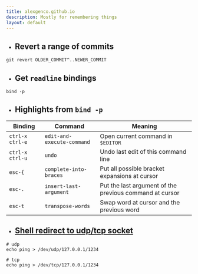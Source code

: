 ```yaml
---
title: alexgenco.github.io
description: Mostly for remembering things
layout: default
---
```


- ## Revert a range of commits

```shell
git revert OLDER_COMMIT^..NEWER_COMMIT
```

- ## Get `readline` bindings

```shell
bind -p
```

- ## Highlights from `bind -p`

| Binding         | Command                    | Meaning                                                 |
|---              |---                         |---                                                      |
| `ctrl-x ctrl-e` | `edit-and-execute-command` | Open current command in `$EDITOR`                       |
| `ctrl-x ctrl-u` | `undo`                     | Undo last edit of this command line                     |
| `esc-{`         | `complete-into-braces`     | Put all possible bracket expansions at cursor           |
| `esc-.`         | `insert-last-argument`     | Put the last argument of the previous command at cursor |
| `esc-t`         | `transpose-words`          | Swap word at cursor and the previous word               |

- ## [Shell redirect to udp/tcp socket](https://www.anmolsarma.in/post/bash-net-redirections/)

```shell
# udp
echo ping > /dev/udp/127.0.0.1/1234

# tcp
echo ping > /dev/tcp/127.0.0.1/1234
```
